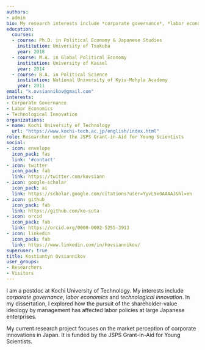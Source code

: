 ```yaml
---
authors:
- admin
bio: My research interests include *corporate governance*, *labor economics* and *technological innovation*.
education:
  courses:
  - course: Ph.D. in Political Economy & Japanese Studies
    institution: University of Tsukuba
    year: 2018
  - course: M.A. in Global Political Economy
    institution: University of Kassel
    year: 2014
  - course: B.A. in Political Science
    institution: National University of Kyiv-Mohyla Academy
    year: 2011
email: "k.ovsiannikov@gmail.com"
interests:
- Corporate Governance
- Labor Economics
- Technological Innovation
organizations:
- name: Kochi University of Technology
  url: "https://www.kochi-tech.ac.jp/english/index.html"
role: Researcher under the JSPS Grant-in-Aid for Young Scientists
social:
- icon: envelope
  icon_pack: fas
  link: '#contact'
- icon: twitter
  icon_pack: fab
  link: https://twitter.com/kovsiann
- icon: google-scholar
  icon_pack: ai
  link: https://scholar.google.com/citations?user=YyvL5x0AAAAJ&hl=en
- icon: github
  icon_pack: fab
  link: https://github.com/ko-suta
- icon: orcid
  icon_pack: fab
  link: https://orcid.org/0000-0002-5255-3913
- icon: linkedin
  icon_pack: fab
  link: https://www.linkedin.com/in/kovsiannikov/ 
superuser: true
title: Kostiantyn Ovsiannikov
user_groups:
- Researchers
- Visitors
---
```


I am a postdoc at Kochi University of Technology.
My interests include *corporate governance*, *labor economics* and *technological innovation*. 
In my dissertation, I explored how the pursuit of the shareholder-value ideology by management has affected labor policies at large Japanese enterprises.

My current research project focuses on the market perception of corporate innovations in Japan.
It is funded by the JSPS Grant-in-Aid for Young Scientists.
